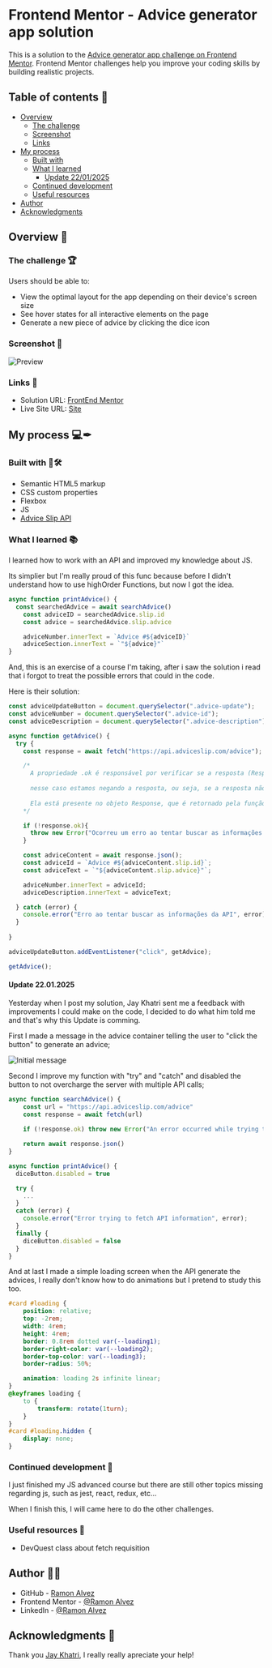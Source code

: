 # Frontend Mentor - Advice generator app solution

This is a solution to the [Advice generator app challenge on Frontend Mentor](https://www.frontendmentor.io/challenges/advice-generator-app-QdUG-13db). Frontend Mentor challenges help you improve your coding skills by building realistic projects.

## Table of contents 📖

- [Overview](#overview)
  - [The challenge](#the-challenge)
  - [Screenshot](#screenshot)
  - [Links](#links)
- [My process](#my-process)
  - [Built with](#built-with)
  - [What I learned](#what-i-learned)
    - [Update 22/01/2025](#update-22.01.2025)
  - [Continued development](#continued-development)
  - [Useful resources](#useful-resources)
- [Author](#author)
- [Acknowledgments](#acknowledgments)


## Overview 🔭

### The challenge 🏆

Users should be able to:

- View the optimal layout for the app depending on their device's screen size
- See hover states for all interactive elements on the page
- Generate a new piece of advice by clicking the dice icon

### Screenshot 🎴

![Preview](./src/readme/preview.gif)

### Links 🔗

- Solution URL: [FrontEnd Mentor](https://github.com/Ramon-Alvez/FrontEnd-Mentor-Advice-Generator-App)
- Live Site URL: [Site](https://ramon-alvez.github.io/FrontEnd-Mentor-Advice-Generator-App/)

## My process 💻✒

### Built with 🧱🛠

- Semantic HTML5 markup
- CSS custom properties
- Flexbox
- JS
- [Advice Slip API](https://api.adviceslip.com/)

### What I learned 📚

I learned how to work with an API and improved my knowledge about JS.

  Its simplier but I'm really proud of this func because before I didn't understand how to use highOrder Functions, but now I got the idea. 

```js
async function printAdvice() {
  const searchedAdvice = await searchAdvice()
    const adviceID = searchedAdvice.slip.id
    const advice = searchedAdvice.slip.advice

    adviceNumber.innerText = `Advice #${adviceID}`
    adviceSection.innerText = `"${advice}"`
}
```

And, this is an exercise of a course I'm taking, after i saw the solution i read that i forgot to treat the possible errors that could in the code. 

Here is their solution:
```js
const adviceUpdateButton = document.querySelector(".advice-update");
const adviceNumber = document.querySelector(".advice-id");
const adviceDescription = document.querySelector(".advice-description");

async function getAdvice() {
  try {
    const response = await fetch("https://api.adviceslip.com/advice");

    /* 
      A propriedade .ok é responsável por verificar se a resposta (Response) foi feita com sucesso ou não, 
  
      nesse caso estamos negando a resposta, ou seja, se a resposta não foi feita com sucesso, retornamos um erro.
    
      Ela está presente no objeto Response, que é retornado pela função fetch. 
    */

    if (!response.ok){
      throw new Error("Ocorreu um erro ao tentar buscar as informações da API");
    }

    const adviceContent = await response.json();
    const adviceId = `Advice #${adviceContent.slip.id}`;
    const adviceText = `"${adviceContent.slip.advice}"`;

    adviceNumber.innerText = adviceId;
    adviceDescription.innerText = adviceText;

  } catch (error) {
    console.error("Erro ao tentar buscar as informações da API", error);
  }
  
}

adviceUpdateButton.addEventListener("click", getAdvice);

getAdvice();
```

#### Update 22.01.2025

Yesterday when I post my solution, Jay Khatri sent me a feedback with improvements I could make on the code, I decided to do what him told me and that's why this Update is comming. 

First I made a message in the advice container telling the user to "click the button" to generate an advice; 

![Initial message](./src/readme/message.png)

Second I improve my function with "try" and "catch" and disabled the button to not overcharge the server with multiple API calls; 

```js
async function searchAdvice() {
    const url = "https://api.adviceslip.com/advice"
    const response = await fetch(url)
    
    if (!response.ok) throw new Error("An error occurred while trying to fetch information from the API");

    return await response.json() 
}

async function printAdvice() {
  diceButton.disabled = true

  try {
    ...
  }
  catch (error) {
    console.error("Error trying to fetch API information", error);
  }
  finally {
    diceButton.disabled = false
  }
}
```

And at last I made a simple loading screen when the API generate the advices, I really don't know how to do animations but I pretend to study this too.

```css
#card #loading {
    position: relative;
    top: -2rem;
    width: 4rem;
    height: 4rem;
    border: 0.8rem dotted var(--loading1);
    border-right-color: var(--loading2);
    border-top-color: var(--loading3);
    border-radius: 50%;

    animation: loading 2s infinite linear;
}
@keyframes loading {
    to {
        transform: rotate(1turn);
    }
}
#card #loading.hidden {
    display: none;
}
```

### Continued development 🚀

I just finished my JS advanced course but there are still other topics missing regarding js, such as jest, react, redux, etc... 

When I finish this, I will came here to do the other challenges.

### Useful resources 🎒

- DevQuest class about fetch requisition

## Author 🧙‍♂️

- GitHub - [Ramon Alvez](https://github.com/Ramon-Alvez/Frontend-Mentor-HTML-CSS-Intermediate-ChatApp-CSS-illustration)
- Frontend Mentor - [@Ramon Alvez](https://www.frontendmentor.io/solutions/-html5-e-css-22-1-intermediate-chat-app-illustration-qRIT2_JeKy)
- LinkedIn - [@Ramon Alvez](https://www.linkedin.com/in/ramon-alvez/)

## Acknowledgments 🔎

Thank you [Jay Khatri](https://www.frontendmentor.io/profile/khatri2002), I really really apreciate your help!